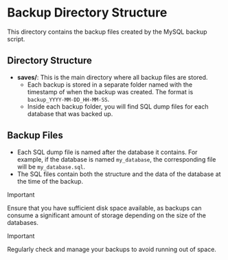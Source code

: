 # Backup Directory Structure

This directory contains the backup files created by the MySQL backup script.

## Directory Structure

- **saves/**: This is the main directory where all backup files are stored.
  - Each backup is stored in a separate folder named with the timestamp of when the backup was created. The format is `backup_YYYY-MM-DD_HH-MM-SS`.
  - Inside each backup folder, you will find SQL dump files for each database that was backed up.

## Backup Files

- Each SQL dump file is named after the database it contains. For example, if the database is named `my_database`, the corresponding file will be `my_database.sql`.
- The SQL files contain both the structure and the data of the database at the time of the backup.


> [!IMPORTANT]  
> Ensure that you have sufficient disk space available, as backups can consume a significant amount of storage depending on the size of the databases.

> [!IMPORTANT]  
> Regularly check and manage your backups to avoid running out of space.
